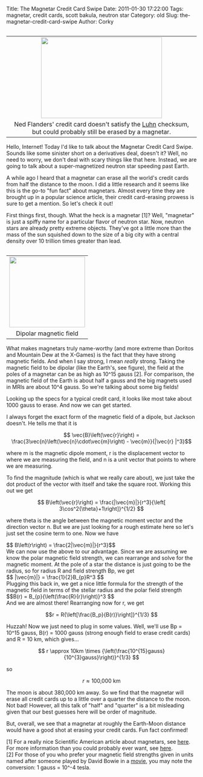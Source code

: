 Title: The Magnetar Credit Card Swipe
Date: 2011-01-30 17:22:00
Tags: magnetar, credit cards, scott bakula, neutron star
Category: old
Slug: the-magnetar-credit-card-swipe
Author: Corky


<table cellpadding="0" cellspacing="0" class="tr-caption-container" style="float: left; margin-right: 1em; text-align: left;"><tbody><tr><td style="text-align: center;"><a href="http://2.bp.blogspot.com/_fa6AZDCsHnY/TTumQ-3TLgI/AAAAAAAAAJE/BI366RfOTR0/s1600/nedflanderscredit.jpg" imageanchor="1" style="clear: left; margin-bottom: 1em; margin-left: auto; margin-right: auto;"><img border="0" height="214" src="http://2.bp.blogspot.com/_fa6AZDCsHnY/TTumQ-3TLgI/AAAAAAAAAJE/BI366RfOTR0/s320/nedflanderscredit.jpg" width="320" /></a></td></tr><tr><td class="tr-caption" style="text-align: center;">Ned Flanders' credit card doesn't satisfy the <a href="http://en.wikipedia.org/wiki/Luhn_algorithm">Luhn</a> checksum, 
but could probably still be erased by a magnetar. </td></tr></tbody></table>Hello, Internet!  Today I'd like to talk about the Magnetar Credit Card Swipe.  Sounds like some sinister short on a derivatives deal, doesn't it?  Well, no need to worry, we don't deal with scary things like that here.  Instead, we are going to talk about a super-magnetized neutron star speeding past Earth. 

A while ago I heard that a magnetar can erase all the world's credit cards from half the distance to the moon.  I did a little research and it seems like this is the go-to "fun fact" about magnetars.  Almost every time they are brought up in a popular science article, their credit card-erasing prowess is sure to get a mention.  So let's check it out!

<a name='more'></a>
First things first, though.  What the heck is a magnetar [1]?  Well, "magnetar" is just a spiffy name for a particular flavor of neutron star.  Now, neutron stars are already pretty extreme objects.  They've got a little more than the mass of the sun squished down to the size of a big city with a central density over 10 trillion times greater than lead.    

<table cellpadding="0" cellspacing="0" class="tr-caption-container" style="float: left; margin-right: 1em; text-align: left;"><tbody><tr><td style="text-align: center;"><a href="http://4.bp.blogspot.com/_fa6AZDCsHnY/TUXMdXcrmoI/AAAAAAAAAJI/K2MVmanh5g4/s1600/earthmag.png" imageanchor="1" style="clear: left; margin-bottom: 1em; margin-left: auto; margin-right: auto;"><img border="0" height="187" src="http://4.bp.blogspot.com/_fa6AZDCsHnY/TUXMdXcrmoI/AAAAAAAAAJI/K2MVmanh5g4/s200/earthmag.png" width="200" /></a></td></tr><tr><td class="tr-caption" style="text-align: center;">Dipolar magnetic field</td></tr></tbody></table>What makes magnetars truly name-worthy (and more extreme than Doritos and Mountain Dew at the X-Games) is the fact that they have strong magnetic fields.  And when I say strong, I mean <i>really</i> strong.  Taking the magnetic field to be dipolar (like the Earth's, see figure), the field at the poles of a magnetar can be as high as 10^15 gauss [2].  For comparison, the magnetic field of the Earth is about half a gauss and the big magnets used in MRIs are about 10^4 gauss.  So we're talking about some big fields!

Looking up the specs for a typical credit card, it looks like most take about 1000 gauss to erase.  And now we can get started.

I always forget the exact form of the magnetic field of a dipole, but Jackson doesn't.  He tells me that it is

$$ \vec{B}\left(\vec{r}\right) = \frac{3\vec{n}\left(\vec{n}\cdot\vec{m}\right) - \vec{m}}{|\vec{r} |^3}$$

where m is the magnetic dipole moment, r is the displacement vector to where we are measuring the field, and n is a unit vector that points to where we are measuring. 

To find the magnitude (which is what we really care about), we just take the dot product of the vector with itself and take the square root.  Working this out we get

$$ B\left(\vec{r}\right) = \frac{|\vec{m}|}{r^3}{\left[ 3\cos^2{\theta}+1\right]}^{1/2} $$

where theta is the angle between the magnetic moment vector and the direction vector n.  But we are just looking for a rough estimate here so let's just set the cosine term to one.  Now we have

<div style="margin-bottom: 0px; margin-left: 0px; margin-right: 0px; margin-top: 0px;">$$ B\left(r\right) = \frac{2|\vec{m}|}{r^3}$$</div><div style="margin-bottom: 0px; margin-left: 0px; margin-right: 0px; margin-top: 0px;">
</div><div style="margin-bottom: 0px; margin-left: 0px; margin-right: 0px; margin-top: 0px;">We can now use the above to our advantage.  Since we are assuming we know the polar magnetic field strength, we can rearrange and solve for the magnetic moment.  At the pole of a star the distance is just going to be the radius, so for radius R and field strength Bp, we get</div><div style="margin-bottom: 0px; margin-left: 0px; margin-right: 0px; margin-top: 0px;">
</div><div style="margin-bottom: 0px; margin-left: 0px; margin-right: 0px; margin-top: 0px;">$$ |\vec{m}|} = \frac{1}{2}B_{p}R^3 $$</div><div style="margin-bottom: 0px; margin-left: 0px; margin-right: 0px; margin-top: 0px;">
</div><div style="margin-bottom: 0px; margin-left: 0px; margin-right: 0px; margin-top: 0px;">Plugging this back in, we get a nice little formula for the strength of the magnetic field in terms of the stellar radius and the polar field strength</div><div style="margin-bottom: 0px; margin-left: 0px; margin-right: 0px; margin-top: 0px;">
</div><div style="margin-bottom: 0px; margin-left: 0px; margin-right: 0px; margin-top: 0px;">$$B(r) = B_{p}{\left(\frac{R}{r}\right)}^3 $$</div><div style="margin-bottom: 0px; margin-left: 0px; margin-right: 0px; margin-top: 0px;">
</div><div>And we are almost there!  Rearranging now for r, we get

$$r = R{\left[\frac{B_p}{B(r)}\right]}^{1/3} $$

Huzzah!  Now we just need to plug in some values.  Well, we'll use Bp  = 10^15 gauss, B(r) = 1000 gauss (strong enough field to erase credit cards) and R = 10 km, which gives...

$$ r \approx 10km \times {\left(\frac{10^{15}gauss}{10^{3}gauss}\right)}^{1/3} $$

so

$$ r \approx \mbox{100,000 km} $$

The moon is about 380,000 km away.  So we find that the magnetar will erase all credit cards up to a little over a quarter the distance to the moon.  Not bad!  However, all this talk of "half" and "quarter" is a bit misleading given that our best guesses here will be order of magnitude.

But, overall, we see that a magnetar at roughly the Earth-Moon distance would have a good shot at erasing your credit cards.  Fun fact confirmed!

</div><div>[1]  For a really nice Scientific American article about magnetars, see <a href="http://solomon.as.utexas.edu/~duncan/sciam.pdf">here</a>.  For more information than you could probably ever want, see <a href="http://solomon.as.utexas.edu/~duncan/magnetar.html">here</a>. 

</div><div>[2]  For those of you who prefer your magnetic field strengths given in units named after someone played by David Bowie in a <a href="http://en.wikipedia.org/wiki/The_Prestige_(film)#Cast">movie</a>, you may note the conversion:  1 gauss = 10^-4 tesla.</div>
